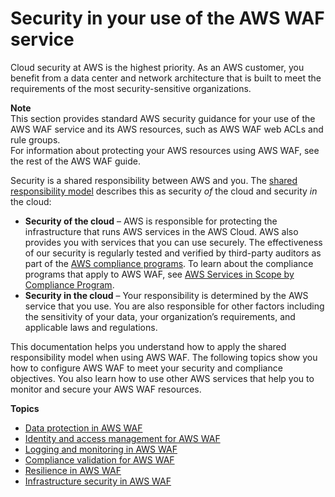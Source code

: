 # Security in your use of the AWS WAF service<a name="security"></a>

Cloud security at AWS is the highest priority\. As an AWS customer, you benefit from a data center and network architecture that is built to meet the requirements of the most security\-sensitive organizations\.

**Note**  
This section provides standard AWS security guidance for your use of the AWS WAF service and its AWS resources, such as AWS WAF web ACLs and rule groups\.   
For information about protecting your AWS resources using AWS WAF, see the rest of the AWS WAF guide\. 

Security is a shared responsibility between AWS and you\. The [shared responsibility model](https://aws.amazon.com/compliance/shared-responsibility-model/) describes this as security *of* the cloud and security *in* the cloud:
+ **Security of the cloud** – AWS is responsible for protecting the infrastructure that runs AWS services in the AWS Cloud\. AWS also provides you with services that you can use securely\. The effectiveness of our security is regularly tested and verified by third\-party auditors as part of the [AWS compliance programs](https://aws.amazon.com/compliance/programs/)\. To learn about the compliance programs that apply to AWS WAF, see [AWS Services in Scope by Compliance Program](https://aws.amazon.com/compliance/services-in-scope/)\.
+ **Security in the cloud** – Your responsibility is determined by the AWS service that you use\. You are also responsible for other factors including the sensitivity of your data, your organization’s requirements, and applicable laws and regulations\. 

This documentation helps you understand how to apply the shared responsibility model when using AWS WAF\. The following topics show you how to configure AWS WAF to meet your security and compliance objectives\. You also learn how to use other AWS services that help you to monitor and secure your AWS WAF resources\. 

**Topics**
+ [Data protection in AWS WAF](data-protection.md)
+ [Identity and access management for AWS WAF](security-iam.md)
+ [Logging and monitoring in AWS WAF](waf-incident-response.md)
+ [Compliance validation for AWS WAF](waf-compliance.md)
+ [Resilience in AWS WAF](disaster-recovery-resiliency.md)
+ [Infrastructure security in AWS WAF](infrastructure-security.md)